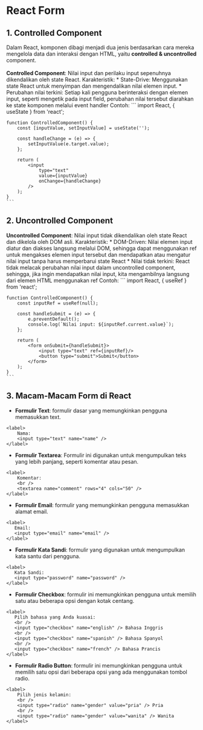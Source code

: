 # React Form

## 1. Controlled Component
Dalam React, komponen dibagi menjadi dua jenis berdasarkan cara mereka mengelola data dan interaksi dengan HTML, yaitu **controlled & uncontrolled** component.<br><br>
**Controlled Component**: Nilai input dan perilaku input sepenuhnya dikendalikan oleh state React. Karakteristik:
    * State-Drive: Menggunakan state React untuk menyimpan dan mengendalikan nilai elemen input.
    * Perubahan nilai terkini: Setiap kali pengguna berinteraksi dengan elemen input, seperti mengetik pada input field, perubahan nilai tersebut diarahkan ke state komponen melalui event handler
    Contoh:
    ```
    import React, { useState } from 'react';

    function ControlledComponent() {
        const [inputValue, setInputValue] = useState('');

        const handleChange = (e) => {
            setInputValue(e.target.value);
        };

        return (
            <input
                type="text"
                value={inputValue}
                onChange={handleChange}
            />
        );
    }
    ```
## 2. Uncontrolled Component
**Uncontrolled Component**: Nilai input tidak dikendalikan oleh state React dan dikelola oleh DOM asli. Karakteristik:
    * DOM-Driven: Nilai elemen input diatur dan diakses langsung melalui DOM, sehingga dapat menggunakan ref untuk mengakses elemen input tersebut dan mendapatkan atau mengatur nilai input tanpa harus memperbarui state React
    * Nilai tidak terkini: React tidak melacak perubahan nilai input dalam uncontrolled component, sehingga, jika ingin mendapatkan nilai input, kita mengambilnya langsung dari elemen HTML menggunakan ref
    Contoh:
    ```
    import React, { useRef } from 'react';

    function ControlledComponent() {
        const inputRef = useRef(null);

        const handleSubmit = (e) => {
            e.preventDefault();
            console.log(`Nilai input: ${inputRef.current.value}`);
        };

        return (
            <form onSubmit={handleSubmit}>
                <input type="text" ref={inputRef}/>
                <button type="submit">Submit</button>
            </form>
        );
    }
    ```

## 3. Macam-Macam Form di React
* **Formulir Text**: formulir dasar yang memungkinkan pengguna memasukkan text.
```
<label>
    Nama:
    <input type="text" name="name" />
</label>
``` 
* **Formulir Textarea**: Formulir ini digunakan untuk mengumpulkan teks yang lebih panjang, seperti komentar atau pesan.
```
<label>
    Komentar:
    <br />
    <textarea name="comment" rows="4" cols="50" />
</label>
```
* **Formulir Email**: formulir yang memungkinkan pengguna memasukkan alamat email.
 ```
<label>
    Email:
    <input type="email" name="email" />
</label>
 ```
 * **Formulir Kata Sandi**: formulir yang digunakan untuk mengumpulkan kata santu dari pengguna.
 ```
 <label>
    Kata Sandi:
    <input type="password" name="password" />
</label>
 ```
 * **Formulir Checkbox**: formulir ini memungkinkan pengguna untuk memilih satu atau beberapa opsi dengan kotak centang.
 ```
<label>
    Pilih bahasa yang Anda kuasai:
    <br />
    <input type="checkbox" name="english" /> Bahasa Inggris
    <br />
    <input type="checkbox" name="spanish" /> Bahasa Spanyol
    <br />
    <input type="checkbox" name="french" /> Bahasa Prancis
</label>
 ```
* **Formulir Radio Button**: formulir ini memungkinkan pengguna untuk memilih satu opsi dari beberapa opsi yang ada menggunakan tombol radio. 
```
<label>
    Pilih jenis kelamin:
    <br />
    <input type="radio" name="gender" value="pria" /> Pria
    <br />
    <input type="radio" name="gender" value="wanita" /> Wanita
</label>
```
